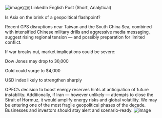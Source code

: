 ![image](https://github.com/user-attachments/assets/94f35d6a-97a0-4080-8a96-c8c034e30581)🇬🇧 LinkedIn English Post (Short, Analytical)

Is Asia on the brink of a geopolitical flashpoint?

Recent GPS disruptions near Taiwan and the South China Sea, combined with intensified Chinese military drills and aggressive media messaging, suggest rising regional tension — and possibly preparation for limited conflict.

If war breaks out, market implications could be severe:

 Dow Jones may drop to 30,000

   Gold could surge to $4,000

 USD index likely to strengthen sharply

OPEC’s decision to boost energy reserves hints at anticipation of future instability. Additionally, if Iran — however unlikely — attempts to close the Strait of Hormuz, it would amplify energy risks and global volatility.
We may be entering one of the most fragile geopolitical phases of the decade. Businesses and investors should stay alert and scenario-ready.
![image](https://github.com/user-attachments/assets/ca420308-1346-4df7-ace7-bd9de2b149e6)

